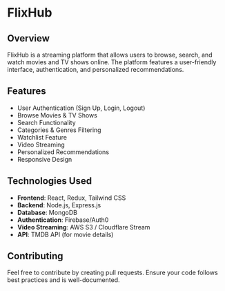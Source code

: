 # FlixHub

## Overview
FlixHub is a streaming platform that allows users to browse, search, and watch movies and TV shows online. The platform features a user-friendly interface, authentication, and personalized recommendations.

## Features
- User Authentication (Sign Up, Login, Logout)
- Browse Movies & TV Shows
- Search Functionality
- Categories & Genres Filtering
- Watchlist Feature
- Video Streaming
- Personalized Recommendations
- Responsive Design

## Technologies Used
- **Frontend**: React, Redux, Tailwind CSS
- **Backend**: Node.js, Express.js
- **Database**: MongoDB
- **Authentication**: Firebase/Auth0
- **Video Streaming**: AWS S3 / Cloudflare Stream
- **API**: TMDB API (for movie details)

## Contributing
Feel free to contribute by creating pull requests. Ensure your code follows best practices and is well-documented.


